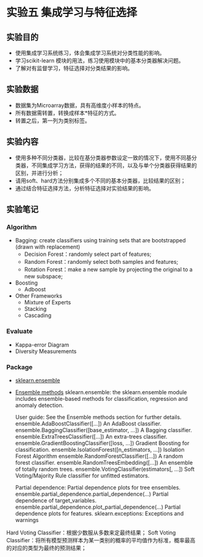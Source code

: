# 实验五 集成学习与特征选择

## 实验目的
- 使用集成学习系统练习，体会集成学习系统对分类性能的影响。
- 学习scikit-learn 模块的用法，练习使用模块中的基本分类器解决问题。
- 了解对有监督学习，特征选择对分类结果的影响。

## 实验数据
- 数据集为Microarray数据，具有高维度小样本的特点。
- 所有数据需转置，转换成样本*特征的方式。
- 转置之后，第一列为类别标签。

## 实验内容
- 使用多种不同分类器，比较在基分类器参数设定一致的情况下，使用不同基分类器，不同集成学习方法，获得的结果的不同，以及与单个分类器获得结果的区别，并进行分析；
- 请用soft、hard方法分别集成多个不同的基本分类器，比较结果的区别；
- 通过结合特征选择方法，分析特征选择对实验结果的影响。

## 实验笔记
### Algorithm
- Bagging: create classifiers using training sets that are bootstrapped (drawn with replacement)
    - Decision Forest：randomly select part of features;
    - Random Forest：randomly select both samples and features;
    - Rotation Forest：make a new sample by projecting the original to a new subspace;
- Boosting
    - Adboost
- Other Frameworks
    - Mixture of Experts
    - Stacking
    - Cascading
### Evaluate
- Kappa-error Diagram
- Diversity Measurements

### Package
- [sklearn.ensemble](https://scikit-learn.org/stable/modules/classes.html#module-sklearn.ensemble)
- [Ensemble methods](https://scikit-learn.org/stable/modules/ensemble.html)
    sklearn.ensemble: the sklearn.ensemble module includes ensemble-based methods for classification, regression and anomaly detection.

    User guide: See the Ensemble methods section for further details.
        ensemble.AdaBoostClassifier([…])	An AdaBoost classifier.
        ensemble.BaggingClassifier([base_estimator, …])	A Bagging classifier.
        ensemble.ExtraTreesClassifier([…])	An extra-trees classifier.
        ensemble.GradientBoostingClassifier([loss, …])	Gradient Boosting for classification.
        ensemble.IsolationForest([n_estimators, …])	Isolation Forest Algorithm
        ensemble.RandomForestClassifier([…])	A random forest classifier.
        ensemble.RandomTreesEmbedding([…])	An ensemble of totally random trees.
        ensemble.VotingClassifier(estimators[, …])	Soft Voting/Majority Rule classifier for unfitted estimators.

    Partial dependence: Partial dependence plots for tree ensembles.
        ensemble.partial_dependence.partial_dependence(…)	Partial dependence of target_variables.
        ensemble.partial_dependence.plot_partial_dependence(…)	Partial dependence plots for features.
        sklearn.exceptions: Exceptions and warnings

Hard Voting Classifier：根据少数服从多数来定最终结果；
Soft Voting Classifier：将所有模型预测样本为某一类别的概率的平均值作为标准，概率最高的对应的类型为最终的预测结果；
